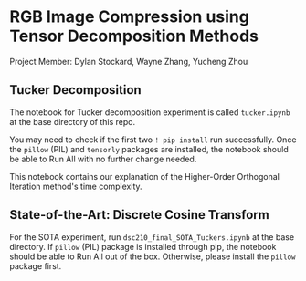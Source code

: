 # RGB Image Compression using Tensor Decomposition Methods

Project Member: Dylan Stockard, Wayne Zhang, Yucheng Zhou


## Tucker Decomposition

The notebook for Tucker decomposition experiment is called `tucker.ipynb` at the base directory of this repo. 

You may need to check if the first two `! pip install` run successfully. Once the `pillow` (PIL) and `tensorly` packages are installed, the notebook should be able to Run All with no further change needed.

This notebook contains our explanation of the Higher-Order Orthogonal Iteration method's time complexity.


## State-of-the-Art: Discrete Cosine Transform

For the SOTA experiment, run `dsc210_final_SOTA_Tuckers.ipynb` at the base directory.
If `pillow` (PIL) package is installed through pip, the notebook should be able to Run All out of the box. Otherwise, please install the `pillow` package first. 

<!-- There are two paths you need to change in the notebook:

- PATH is the path to a large image, which is `data/large_image.jpg`
- PATH2 is the path to a smaller image, which we used `data/stl.jpg`

Once these are specified you can run all and the file should have no errors. -->